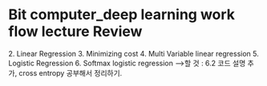 # Bit computer_deep learning work flow lecture Review

<Contents>
   2. Linear Regression
   3. Minimizing cost
   4. Multi Variable linear regression
   5. Logistic Regression
   6. Softmax logistic regression -->할 것 :  6.2 코드 설명 추가, cross entropy 공부해서 정리하기.